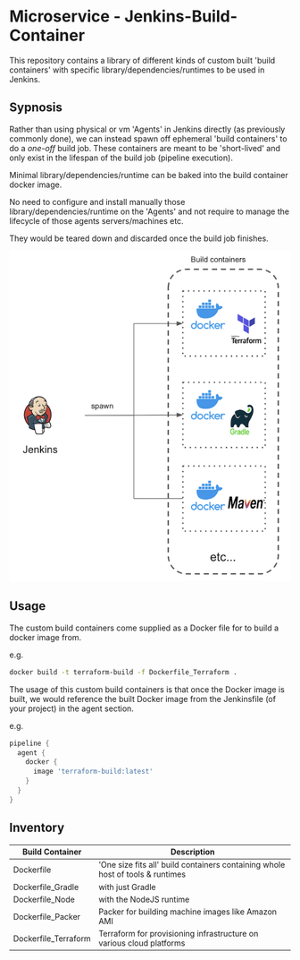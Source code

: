 # Microservice - Jenkins-Build-Container

This repository contains a library of different kinds of custom built 'build containers' with specific library/dependencies/runtimes to be used in Jenkins.

## Sypnosis

Rather than using physical or vm 'Agents' in Jenkins directly (as previously commonly done), we can instead spawn off ephemeral 'build containers' to do a _one-off_ build job. These containers are meant to be 'short-lived' and only exist in the lifespan of the build job (pipeline execution).

Minimal library/dependencies/runtime can be baked into the build container docker image. 

No need to configure and install manually those library/dependencies/runtime on the 'Agents' and not require to manage the lifecycle of those agents servers/machines etc.

They would be teared down and discarded once the build job finishes.

![image](JenkinsBuildContainers.png)

## Usage

The custom build containers come supplied as a Docker file for to build a docker image from.

e.g.

```bash
docker build -t terraform-build -f Dockerfile_Terraform .
```

The usage of this custom build containers is that once the Docker image is built, we would reference the built Docker image from the Jenkinsfile (of your project) in the agent section.

e.g.
```groovy
pipeline {
  agent {
    docker {
      image 'terraform-build:latest'
    }
  }
}
```


## Inventory

| Build Container       | Description                                                                       |
| --------------------- | --------------------------------------------------------------------------------- |
| Dockerfile            | 'One size fits all' build containers containing whole host of tools & runtimes    |
| Dockerfile_Gradle     | with just Gradle                                                                  |
| Dockerfile_Node       | with the NodeJS runtime                                                           |
| Dockerfile_Packer     | Packer for building machine images like Amazon AMI                                |
| Dockerfile_Terraform  | Terraform for provisioning infrastructure on various cloud platforms              |
